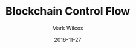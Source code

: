 ---
layout: writing
title: Blockchain Control Flow
date: 2016-11-27
categories: ['Technical']
author: ['Mark Wilcox']
excerpt: This is the first in hopefully a series of posts about the current state of bitcoin and blockchain platforms. There are many widely-held but incorrect ideas about what blockchains are, how they work, what they're actually good for, and where we go from here.
external_url: http://markwilcox.com/articles/01/
---